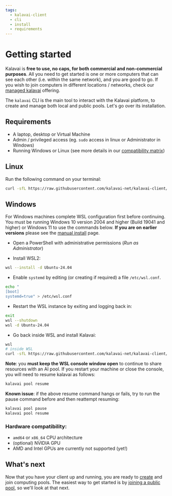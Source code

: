 ```yaml
---
tags:
  - kalavai-client
  - cli
  - install
  - requirements
---
```


# Getting started

Kalavai is **free to use, no caps, for both commercial and non-commercial purposes**. All you need to get started is one or more computers that can see each other (i.e. within the same network), and you are good to go. If you wish to join computers in different locations / networks, check our [managed kalavai](#managed-kalavai) offering.

The `kalavai` CLI is the main tool to interact with the Kalavai platform, to create and manage both local and public pools. Let's go over its installation.

<!--https://github.com/user-attachments/assets/af2ee15d-f18c-4802-8210-1873b0de07eb -->

## Requirements

- A laptop, desktop or Virtual Machine
- Admin / privileged access (eg. `sudo` access in linux or Administrator in Windows)
- Running Windows or Linux (see more details in our [compatibility matrix](./compatibility.md))


## Linux

Run the following command on your terminal:

```bash
curl -sfL https://raw.githubusercontent.com/kalavai-net/kalavai-client/main/assets/install_client.sh | bash -
```

## Windows

For Windows machines complete WSL configuration first before continuing. You must be running Windows 10 version 2004 and higher (Build 19041 and higher) or Windows 11 to use the commands below. **If you are on earlier versions** please see the [manual install](https://learn.microsoft.com/en-us/windows/wsl/install-manual) page.

- Open a PowerShell with administrative permissions (_Run as Administrator_)

- Install WSL2:
```bash
wsl --install -d Ubuntu-24.04
```

- Enable `systemd` by editing (or creating if required) a file `/etc/wsl.conf`. 
```bash
echo "
[boot]
systemd=true" > /etc/wsl.conf
```

- Restart the WSL instance by exiting and logging back in:
```bash
exit
wsl --shutdown
wsl -d Ubuntu-24.04
```

- Go back inside WSL and install Kalavai:
```bash
wsl
# inside WSL
curl -sfL https://raw.githubusercontent.com/kalavai-net/kalavai-client/main/assets/install_client.sh | bash -
```

**Note**: you **must keep the WSL console window open** to continue to share resources with an AI pool. If you restart your machine or close the console, you will need to resume kalavai as follows:
```bash
kalavai pool resume
```

**Known issue**: if the above resume command hangs or fails, try to run the pause command before and then reattempt resuming:
```bash
kalavai pool pause
kalavai pool resume
```


### Hardware compatibility:
- `amd64` or `x86_64` CPU architecture
- (optional) NVIDIA GPU
- AMD and Intel GPUs are currently not supported (yet!)



## What's next

Now that you have your client up and running, you are ready to [create](local_pool.md) and join computing pools. The easiest way to get started is by [joining a public pool](public_pool.md), so we'll look at that next. 